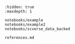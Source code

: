 ```{include} ../README.md

```

```{toctree}
:hidden: true
:maxdepth: 1

notebooks/example
notebooks/example2
notebooks/scverse_data_backed

references.md
```
